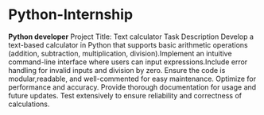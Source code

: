 # Python-Internship
**Python developer**
Project Title: Text calculator
Task Description
Develop a text-based calculator in Python that supports basic arithmetic operations (addition, subtraction, multiplication, division).Implement an intuitive command-line interface where users can input expressions.Include error handling for invalid inputs and division by zero. Ensure the code is modular,readable, and well-commented for easy maintenance. Optimize for performance and accuracy. Provide thorough documentation for usage and future updates. Test extensively to ensure reliability and correctness of calculations.
